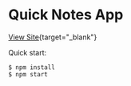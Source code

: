 # Quick Notes App

[View Site](https://my-quicknotes-app.netlify.app/){target="_blank"}


Quick start:

```
$ npm install
$ npm start
````

